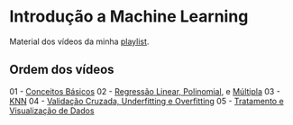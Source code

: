 # Introdução a Machine Learning

Material dos vídeos da minha [playlist](https://www.youtube.com/playlist?list=PLOOY0eChA1ux4hJ_aIA2IiUYkLOSYDQDY).

## Ordem dos vídeos

01 - [Conceitos Básicos](pluto/introdução.jl)
02 - [Regressão Linear, Polinomial](pluto/regressao-linear-e-polinomial.jl), e [Múltipla](pluto/regressao-multipla.jl)
03 - [KNN](pluto/knn.jl)
04 - [Validação Cruzada, Underfitting e Overfitting](pluto/overfitting-et-al.jl)
05 - [Tratamento e Visualização de Dados](pluto/tratamento-de-dados.jl)